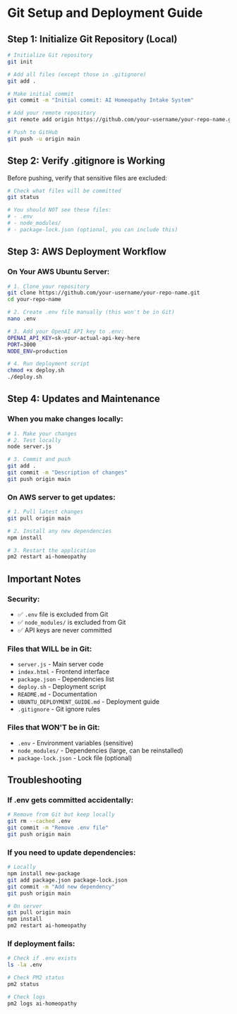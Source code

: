 # Git Setup and Deployment Guide

## Step 1: Initialize Git Repository (Local)

```bash
# Initialize Git repository
git init

# Add all files (except those in .gitignore)
git add .

# Make initial commit
git commit -m "Initial commit: AI Homeopathy Intake System"

# Add your remote repository
git remote add origin https://github.com/your-username/your-repo-name.git

# Push to GitHub
git push -u origin main
```

## Step 2: Verify .gitignore is Working

Before pushing, verify that sensitive files are excluded:

```bash
# Check what files will be committed
git status

# You should NOT see these files:
# - .env
# - node_modules/
# - package-lock.json (optional, you can include this)
```

## Step 3: AWS Deployment Workflow

### On Your AWS Ubuntu Server:

```bash
# 1. Clone your repository
git clone https://github.com/your-username/your-repo-name.git
cd your-repo-name

# 2. Create .env file manually (this won't be in Git)
nano .env

# 3. Add your OpenAI API key to .env:
OPENAI_API_KEY=sk-your-actual-api-key-here
PORT=3000
NODE_ENV=production

# 4. Run deployment script
chmod +x deploy.sh
./deploy.sh
```

## Step 4: Updates and Maintenance

### When you make changes locally:

```bash
# 1. Make your changes
# 2. Test locally
node server.js

# 3. Commit and push
git add .
git commit -m "Description of changes"
git push origin main
```

### On AWS server to get updates:

```bash
# 1. Pull latest changes
git pull origin main

# 2. Install any new dependencies
npm install

# 3. Restart the application
pm2 restart ai-homeopathy
```

## Important Notes

### Security:
- ✅ `.env` file is excluded from Git
- ✅ `node_modules/` is excluded from Git
- ✅ API keys are never committed

### Files that WILL be in Git:
- `server.js` - Main server code
- `index.html` - Frontend interface
- `package.json` - Dependencies list
- `deploy.sh` - Deployment script
- `README.md` - Documentation
- `UBUNTU_DEPLOYMENT_GUIDE.md` - Deployment guide
- `.gitignore` - Git ignore rules

### Files that WON'T be in Git:
- `.env` - Environment variables (sensitive)
- `node_modules/` - Dependencies (large, can be reinstalled)
- `package-lock.json` - Lock file (optional)

## Troubleshooting

### If .env gets committed accidentally:
```bash
# Remove from Git but keep locally
git rm --cached .env
git commit -m "Remove .env file"
git push origin main
```

### If you need to update dependencies:
```bash
# Locally
npm install new-package
git add package.json package-lock.json
git commit -m "Add new dependency"
git push origin main

# On server
git pull origin main
npm install
pm2 restart ai-homeopathy
```

### If deployment fails:
```bash
# Check if .env exists
ls -la .env

# Check PM2 status
pm2 status

# Check logs
pm2 logs ai-homeopathy
```
